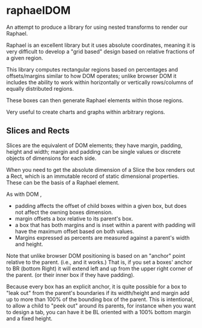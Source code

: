 raphaelDOM
===

An attempt to produce a library for using nested transforms to render our Raphael.

Raphael is an excellent library but it uses absolute coordinates, meaning it is very difficult to develop a "grid
based" design based on relative fractions of a given region.

This library computes rectangular regions based on percentages and offsets/margins similar to how DOM operates;
unlike browser DOM it includes the ability to work within horizontally or vertically rows/columns of equally
distributed regions.

These boxes can then generate Raphael elements within those regions.

Very useful to create charts and graphs within arbitrary regions.

## Slices and Rects

Slices are the equivalent of DOM elements; they have margin, padding, height and width; margin and padding
can be single values or discrete objects of dimensions for each side.

When you need to get the absolute dimension of a Slice the box renders out a Rect, which is an immutable record of static
dimensional properties. These can be the basis of a Raphael element.

As with DOM ,

* padding affects the offset of child boxes within a given box, but does not affect the owning boxes
dimension.
* margin offsets a box relative to its parent's box.
* a box that has both margins and is inset within a parent with padding will have the maximum offset based on
  both values.
* Margins expressed as percents are measured against a parent's width and height.

Note that unlike browser DOM positioning is based on an "anchor" point relative to the parent. (i.e., and it works.)
That is, if you set a boxes' anchor to BR (bottom Right) it will extend left and up from the upper right corner of the
parent. (or their inner box if they have padding).

Because every box has an explicit anchor, it is quite possible for a box to "leak out" from the parent's boundaries if
its width/height and margin add up to more than 100% of the bounding box of the parent. This is intentional, to allow
a child to "peek out" around its parents, for instance when you want to design a tab, you can have it be BL oriented
with a 100% bottom margin and a fixed height.

